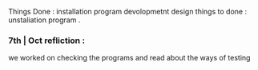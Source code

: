 Things Done : 
installation program 
devolopmetnt 
design 
things to done : 
unstaliation program 
.

### 7th | Oct refliction :
we worked on checking the programs and read about the ways of testing 

